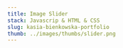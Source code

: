 ```yaml
---
title: Image Slider
stack: Javascrip & HTML & CSS 
slug: kasia-bienkowska-portfolio
thumb: ../images/thumbs/slider.png
---
```

